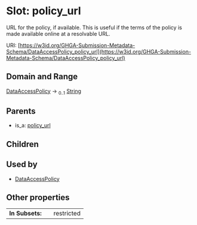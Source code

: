 
# Slot: policy_url


URL for the policy, if available. This is useful if the terms of the policy is made available online at a resolvable URL.

URI: [https://w3id.org/GHGA-Submission-Metadata-Schema/DataAccessPolicy_policy_url](https://w3id.org/GHGA-Submission-Metadata-Schema/DataAccessPolicy_policy_url)


## Domain and Range

[DataAccessPolicy](DataAccessPolicy.md) &#8594;  <sub>0..1</sub> [String](types/String.md)

## Parents

 *  is_a: [policy_url](policy_url.md)

## Children


## Used by

 * [DataAccessPolicy](DataAccessPolicy.md)

## Other properties

|  |  |  |
| --- | --- | --- |
| **In Subsets:** | | restricted |

